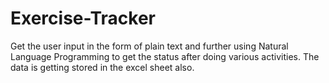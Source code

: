 # Exercise-Tracker
Get the user input in the form of plain text and further using Natural Language Programming to get the status after doing various activities. The data is getting stored in the excel sheet also.
